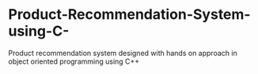 # Product-Recommendation-System-using-C-
Product recommendation system designed with hands on approach in object oriented programming using C++
